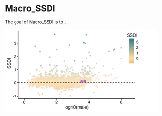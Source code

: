 
<!-- README.md is generated from README.Rmd. Please edit that file -->

# Macro_SSDI

<!-- badges: start -->
<!-- badges: end -->

The goal of Macro_SSDI is to …

![Amniote SSDI](./figures/All_animals_SDI.png)
